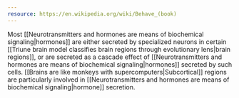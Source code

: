 ```yaml
---
resource: https://en.wikipedia.org/wiki/Behave_(book)
---
```


Most [[Neurotransmitters and hormones are means of biochemical signaling|hormones]] are either secreted by specialized neurons in certain [[Triune brain model classifies brain regions through evolutionary lens|brain regions]], or are secreted as a cascade effect of [[Neurotransmitters and hormones are means of biochemical signaling|hormones]] secreted by such cells. [[Brains are like monkeys with supercomputers|Subcortical]] regions are particularly involved in [[Neurotransmitters and hormones are means of biochemical signaling|hormone]] secretion. 